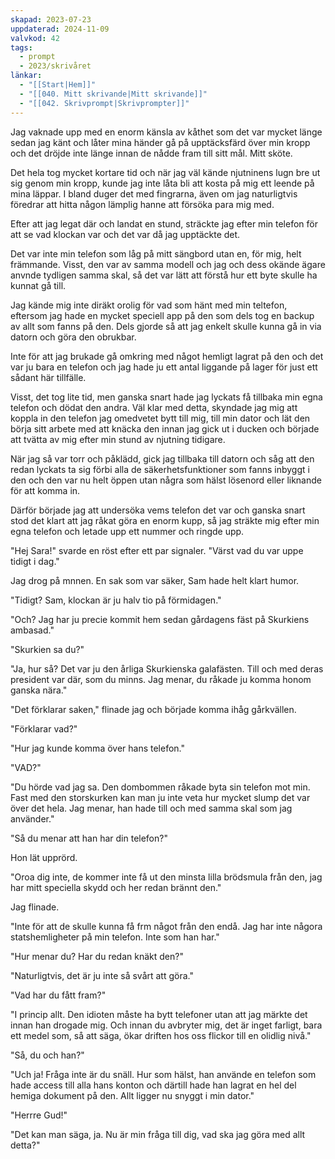 ```yaml
---
skapad: 2023-07-23
uppdaterad: 2024-11-09
valvkod: 42
tags:
  - prompt
  - 2023/skrivåret
länkar:
  - "[[Start|Hem]]"
  - "[[040. Mitt skrivande|Mitt skrivande]]"
  - "[[042. Skrivprompt|Skrivprompter]]"
---
```

Jag vaknade upp med en enorm känsla av kåthet som det var mycket länge sedan jag känt och låter mina händer gå på upptäcksfärd över min kropp och det dröjde inte länge innan de nådde fram till sitt mål. Mitt sköte.

Det hela tog mycket kortare tid och när jag väl kände njutninens lugn bre ut sig genom min kropp, kunde jag inte låta bli att kosta på mig ett leende på mina läppar. I bland duger det med fingrarna, även om jag naturligtvis föredrar att hitta någon lämplig hanne att försöka para mig med.

Efter att jag legat där och landat en stund, sträckte jag efter min telefon för att se vad klockan var och det var då jag upptäckte det.

Det var inte min telefon som låg på mitt sängbord utan en, för mig, helt främmande. Visst, den var av samma modell och jag och dess okände ägare anvnde tydligen samma skal, så det var lätt att förstå hur ett byte skulle ha kunnat gå till.

Jag kände mig inte diräkt orolig för vad som hänt med min teltefon, eftersom jag hade en  mycket speciell app på den som dels tog en backup av allt som fanns på den. Dels gjorde så att jag enkelt skulle kunna gå in via datorn och göra den obrukbar.

Inte för att jag brukade gå omkring med något hemligt lagrat på den och det var ju bara en telefon och jag hade ju ett antal liggande på lager för just ett sådant här tillfälle.

Visst, det tog lite tid, men ganska snart hade jag lyckats få tillbaka min egna telefon och dödat den andra. Väl klar med detta, skyndade jag mig att koppla in den telefon jag omedvetet bytt till mig, till min dator och lät den börja sitt arbete med att knäcka den innan jag gick ut i ducken och började att tvätta av mig efter min stund av njutning tidigare.

När jag så var torr och påklädd, gick jag tillbaka till datorn och såg att den redan lyckats ta sig förbi alla de säkerhetsfunktioner som fanns inbyggt i den och den var nu helt öppen utan några som hälst lösenord eller liknande för att komma in.

Därför började jag att undersöka vems telefon det var och ganska snart stod det klart att jag råkat göra en enorm kupp, så jag sträkte mig efter min egna telefon och letade upp ett nummer och ringde upp.

"Hej Sara!" svarde en röst efter ett par signaler. "Värst vad du var uppe tidigt i dag."

Jag drog på mnnen. En sak som var säker, Sam hade helt klart humor.

"Tidigt? Sam, klockan är ju halv tio på förmidagen."

"Och? Jag har ju precie kommit hem sedan gårdagens fäst på Skurkiens ambasad."

"Skurkien sa du?"

"Ja, hur så? Det var ju den årliga Skurkienska galafästen. Till och med deras president var där, som du minns. Jag menar, du råkade ju komma honom ganska nära."

"Det förklarar saken," flinade jag och började komma ihåg gårkvällen.

"Förklarar vad?"

"Hur jag kunde komma över hans telefon."

"VAD?"

"Du hörde vad jag sa. Den dombommen råkade byta sin telefon mot min. Fast med den storskurken kan man ju inte veta hur mycket slump det var över det hela. Jag menar, han hade till och med samma skal som jag använder."

"Så du menar att han har din telefon?"

Hon lät upprörd.

"Oroa dig inte, de kommer inte få ut den minsta lilla brödsmula från den, jag har mitt speciella skydd och her redan brännt den."

Jag flinade.

"Inte för att de skulle kunna få frm något från den endå. Jag har inte någora statshemligheter på min telefon. Inte som han har."

"Hur menar du? Har du redan knäkt den?"

"Naturligtvis, det är ju inte så svårt att göra."

"Vad har du fått fram?"

"I princip allt. Den idioten måste ha bytt telefoner utan att jag märkte det innan han drogade mig. Och innan du avbryter mig, det är inget farligt, bara ett medel som, så att säga, ökar driften hos oss flickor till en olidlig nivå."

"Så, du och han?"

"Uch ja! Fråga inte är du snäll. Hur som hälst, han använde en telefon som hade access till alla hans konton och därtill hade han lagrat en hel del hemiga dokument på den. Allt ligger nu snyggt i min dator."

"Herrre Gud!"

"Det kan man säga, ja. Nu är min fråga till dig, vad ska jag göra med allt detta?"

